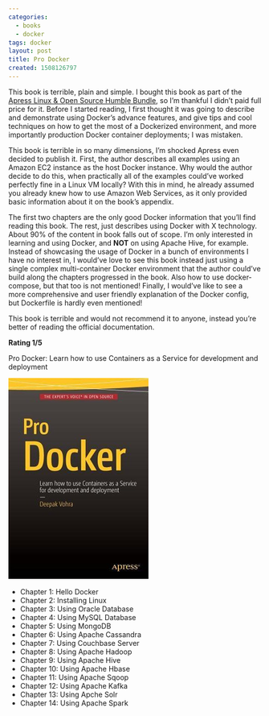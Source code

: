 ```yaml
---
categories:
  - books
  - docker
tags: docker
layout: post
title: Pro Docker
created: 1508126797
---
```


This book is terrible, plain and simple. I bought this book as part of the <a href="https://www.humblebundle.com/books/linux-book-bundle" target="_blank">Apress Linux & Open Source Humble Bundle</a>, so I’m thankful I didn’t paid full price for it.  Before I started reading, I first thought it was going to describe and demonstrate using Docker’s advance features, and give tips and cool techniques on how to get the most of a Dockerized environment, and more importantly production Docker container deployments; I was mistaken.

This book is terrible in so many dimensions, I’m shocked Apress even decided to publish it. First, the author describes all examples using an Amazon EC2 instance as the host Docker instance. Why would the author decide to do this, when practically all of the examples could’ve worked perfectly fine in a Linux VM locally? With this in mind, he already assumed you already knew how to use Amazon Web Services, as it only provided basic information about it on the book’s appendix.

The first two chapters are the only good Docker information that you’ll find reading this book. The rest, just describes using Docker with X technology. About 90% of the content in book falls out of scope. I’m only interested in learning and using Docker, and <strong>NOT</strong> on using Apache Hive, for example. Instead of showcasing the usage of Docker in a bunch of environments I have no interest in, I would’ve love to see this book instead just using a single complex multi-container Docker environment that the author could’ve build along the chapters progressed in the book. Also how to use docker-compose, but that too is not mentioned! Finally, I would’ve like to see a more comprehensive and user friendly explanation of the Docker config, but Dockerfile is hardly even mentioned!
 
This book is terrible and would not recommend it to anyone, instead you’re better of reading the official documentation.

**Rating 1/5**

Pro Docker: Learn how to use Containers as a Service for development and deployment

<a href="http://www.apress.com/us/book/9781484218297" target="_blank"><img src="/assets/books/pro-docker.png"></a>

* Chapter 1: Hello Docker
* Chapter 2: Installing Linux
* Chapter 3: Using Oracle Database
* Chapter 4: Using MySQL Database
* Chapter 5: Using MongoDB
* Chapter 6: Using Apache Cassandra
* Chapter 7: Using Couchbase Server
* Chapter 8: Using Apache Hadoop
* Chapter 9: Using Apache Hive
* Chapter 10: Using Apache Hbase
* Chapter 11: Using Apache Sqoop
* Chapter 12: Using Apache Kafka
* Chapter 13: Using Apche Solr
* Chapter 14: Using Apache Spark
